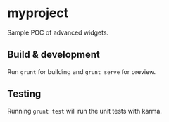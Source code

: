 # myproject

Sample POC of advanced widgets.

## Build & development

Run `grunt` for building and `grunt serve` for preview.

## Testing

Running `grunt test` will run the unit tests with karma.
